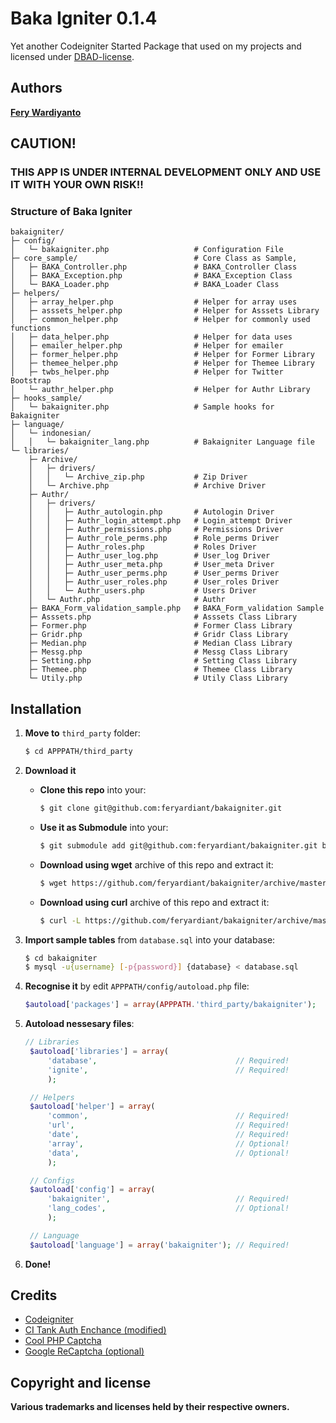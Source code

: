 # Baka Igniter 0.1.4

Yet another Codeigniter Started Package that used on my projects and licensed under [DBAD-license](http://dbad-license.org).

## Authors

**[Fery Wardiyanto](http://github.com/feryardiant)**

## CAUTION!

### THIS APP IS UNDER INTERNAL DEVELOPMENT ONLY AND USE IT WITH YOUR OWN RISK!!

### Structure of Baka Igniter

```
bakaigniter/
├─ config/
│   └─ bakaigniter.php                   # Configuration File
├─ core_sample/                          # Core Class as Sample,
│   ├─ BAKA_Controller.php               # BAKA_Controller Class
│   ├─ BAKA_Exception.php                # BAKA_Exception Class
│   └─ BAKA_Loader.php                   # BAKA_Loader Class
├─ helpers/
│   ├─ array_helper.php                  # Helper for array uses
│   ├─ asssets_helper.php                # Helper for Asssets Library
│   ├─ common_helper.php                 # Helper for commonly used functions
│   ├─ data_helper.php                   # Helper for data uses
│   ├─ emailer_helper.php                # Helper for emailer
│   ├─ former_helper.php                 # Helper for Former Library
│   ├─ themee_helper.php                 # Helper for Themee Library
│   ├─ twbs_helper.php                   # Helper for Twitter Bootstrap
│   └─ authr_helper.php                  # Helper for Authr Library
├─ hooks_sample/
│   └─ bakaigniter.php                   # Sample hooks for Bakaigniter
├─ language/
│   └─ indonesian/
│   │   └─ bakaigniter_lang.php          # Bakaigniter Language file
└─ libraries/
    ├─ Archive/
    │   ├─ drivers/
    │   │   └─ Archive_zip.php           # Zip Driver
    │   └─ Archive.php                   # Archive Driver
    ├─ Authr/
    │   ├─ drivers/
    │   │   ├─ Authr_autologin.php       # Autologin Driver
    │   │   ├─ Authr_login_attempt.php   # Login_attempt Driver
    │   │   ├─ Authr_permissions.php     # Permissions Driver
    │   │   ├─ Authr_role_perms.php      # Role_perms Driver
    │   │   ├─ Authr_roles.php           # Roles Driver
    │   │   ├─ Authr_user_log.php        # User_log Driver
    │   │   ├─ Authr_user_meta.php       # User_meta Driver
    │   │   ├─ Authr_user_perms.php      # User_perms Driver
    │   │   ├─ Authr_user_roles.php      # User_roles Driver
    │   │   └─ Authr_users.php           # Users Driver
    │   └─ Authr.php                     # Authr
    ├─ BAKA_Form_validation_sample.php   # BAKA_Form_validation Sample
    ├─ Asssets.php                       # Asssets Class Library
    ├─ Former.php                        # Former Class Library
    ├─ Gridr.php                         # Gridr Class Library
    ├─ Median.php                        # Median Class Library
    ├─ Messg.php                         # Messg Class Library
    ├─ Setting.php                       # Setting Class Library
    ├─ Themee.php                        # Themee Class Library
    └─ Utily.php                         # Utily Class Library
```

## Installation

1. **Move to** `third_party` folder:

   ```bash
   $ cd APPPATH/third_party
   ```

2. **Download it**

    * **Clone this repo** into your:

      ```bash
      $ git clone git@github.com:feryardiant/bakaigniter.git
      ```

    * **Use it as Submodule** into your:

      ```bash
      $ git submodule add git@github.com:feryardiant/bakaigniter.git bakaigniter
      ```

    * **Download using wget** archive of this repo and extract it:

      ```bash
      $ wget https://github.com/feryardiant/bakaigniter/archive/master.tar.gz -O - | tar xz
      ```

    * **Download using curl** archive of this repo and extract it:

      ```bash
      $ curl -L https://github.com/feryardiant/bakaigniter/archive/master.tar.gz | tar xz
      ```

3. **Import sample tables** from `database.sql` into your database:

   ```bash
   $ cd bakaigniter
   $ mysql -u{username} [-p{password}] {database} < database.sql
   ```

4. **Recognise it** by edit `APPPATH/config/autoload.php` file:

   ```php
   $autoload['packages'] = array(APPPATH.'third_party/bakaigniter');
   ```

5. **Autoload nessesary files**:

   ```php
   // Libraries
    $autoload['libraries'] = array(
        'database',                               // Required!
        'ignite',                                 // Required!
        );

    // Helpers
    $autoload['helper'] = array(
        'common',                                 // Required!
        'url',                                    // Required!
        'date',                                   // Required!
        'array',                                  // Optional!
        'data',                                   // Optional!
        );

    // Configs
    $autoload['config'] = array(
        'bakaigniter',                            // Required!
        'lang_codes',                             // Optional!
        );

    // Language
    $autoload['language'] = array('bakaigniter'); // Required!
   ```

6. **Done!**

## Credits

+ [Codeigniter](http://ellislab.com/codeigniter)
+ [CI Tank Auth Enchance (modified)](http://github.com/TankAuth/Tank-Auth/tree/enchance)
+ [Cool PHP Captcha](https://code.google.com/p/cool-php-captcha/)
+ [Google ReCaptcha (optional)](http://recaptcha.net/plugins/php/)

## Copyright and license

**Various trademarks and licenses held by their respective owners.**